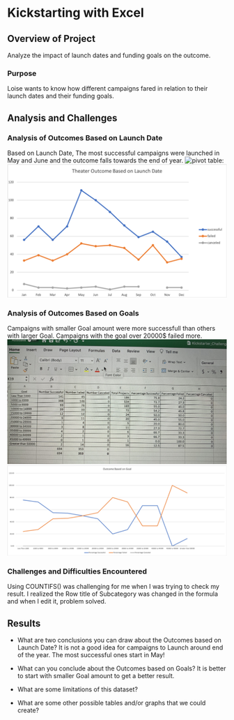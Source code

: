 # Kickstarting with Excel

## Overview of Project
 Analyze the impact of launch dates and funding goals on the outcome.
### Purpose
Loise wants to know how different campaigns fared in relation to their launch dates and their funding goals.
## Analysis and Challenges

### Analysis of Outcomes Based on Launch Date
Based on Launch Date, The most successful campaigns were launched in May and June and the outcome falls towards the end of year.
![pivot table:](resources/pivot_table.png)
![Theater Outcomes vs Launch:](resources/Theater_Outcomes_vs_Launch.png)
### Analysis of Outcomes Based on Goals
Campaigns with smaller Goal amount were more successfull than others with larger Goal. Campaigns with the goal over 20000$ failed more.
![Goal Range:](resources/Goal_Range.png)
![Outcomes vs Goals:](resources/Outcomes_vs_Goals.png)
### Challenges and Difficulties Encountered
Using COUNTIFS() was challenging for me when I was trying to check my result. I realized the Row title of Subcategory was changed in the formula and when I edit it, problem solved.

## Results

- What are two conclusions you can draw about the Outcomes based on Launch Date?
It is not a good idea for campaigns to Launch around end of the year. The most successful ones start in May!

- What can you conclude about the Outcomes based on Goals?
It is better to start with smaller Goal amount to get a better result.

- What are some limitations of this dataset?

- What are some other possible tables and/or graphs that we could create?

